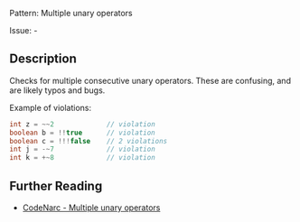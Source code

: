 Pattern: Multiple unary operators

Issue: -

## Description

Checks for multiple consecutive unary operators. These are confusing, and are likely typos and bugs.

Example of violations:

``` groovy
int z = ~~2             // violation
boolean b = !!true      // violation
boolean c = !!!false    // 2 violations
int j = -~7             // violation
int k = +~8             // violation
```

## Further Reading

* [CodeNarc - Multiple unary operators](http://codenarc.sourceforge.net/codenarc-rules-basic.html#MultipleUnaryOperators)